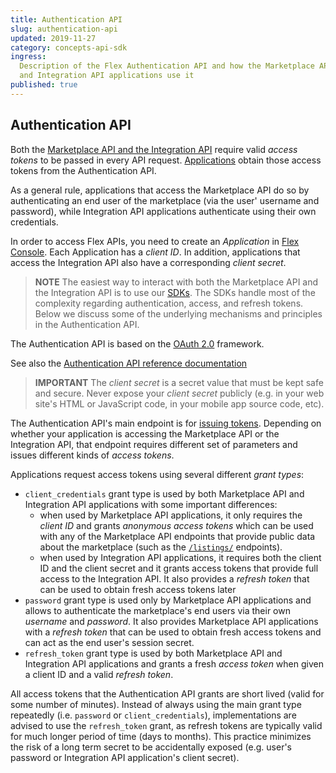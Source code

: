 ```yaml
---
title: Authentication API
slug: authentication-api
updated: 2019-11-27
category: concepts-api-sdk
ingress:
  Description of the Flex Authentication API and how the Marketplace API
  and Integration API applications use it
published: true
---
```


## Authentication API

Both the
[Marketplace API and the Integration API](/concepts-api-sdk/marketplace-api-integration-api/)
require valid _access tokens_ to be passed in every API request.
[Applications](/concepts-development/applications/) obtain those access tokens
from the Authentication API.

As a general rule, applications that access the Marketplace API do so by
authenticating an end user of the marketplace (via the user' username
and password), while Integration API applications authenticate using
their own credentials.

In order to access Flex APIs, you need to create an _Application_ in
[Flex Console](https://flex-console.sharetribe.com/applications). Each
Application has a _client ID_. In addition, applications that access the
Integration API also have a corresponding _client secret_.

> **NOTE** The easiest way to interact with both the Marketplace API and
> the Integration API is to use our [SDKs](/concepts-api-sdk/js-sdk/). The
> SDKs handle most of the complexity regarding authentication, access,
> and refresh tokens. Below we discuss some of the underlying mechanisms
> and principles in the Authentication API.

The Authentication API is based on the [OAuth 2.0](https://oauth.net/2/)
framework.

See also the
[Authentication API reference documentation](https://www.sharetribe.com/api-reference/authentication.html)

> **IMPORTANT** The _client secret_ is a secret value that must be kept
> safe and secure. Never expose your _client secret_ publicly (e.g. in
> your web site's HTML or JavaScript code, in your mobile app source
> code, etc).

The Authentication API's main endpoint is for
[issuing tokens](https://www.sharetribe.com/api-reference/authentication.html#issuing-tokens).
Depending on whether your application is accessing the Marketplace API
or the Integration API, that endpoint requires different set of
parameters and issues different kinds of _access tokens_.

Applications request access tokens using several different _grant
types_:

- `client_credentials` grant type is used by both Marketplace API and
  Integration API applications with some important differences:
  - when used by Marketplace API applications, it only requires the
    _client ID_ and grants _anonymous access tokens_ which can be used
    with any of the Marketplace API endpoints that provide public data
    about the marketplace (such as the
    [`/listings/`](https://www.sharetribe.com/api-reference/marketplace.html#listings)
    endpoints).
  - when used by Integration API applications, it requires both the
    client ID and the client secret and it grants access tokens that
    provide full access to the Integration API. It also provides a
    _refresh token_ that can be used to obtain fresh access tokens later
- `password` grant type is used only by Marketplace API applications and
  allows to authenticate the marketplace's end users via their own
  _username_ and _password_. It also provides Marketplace API
  applications with a _refresh token_ that can be used to obtain fresh
  access tokens and can act as the end user's session secret.
- `refresh_token` grant type is used by both Marketplace API and
  Integration API applications and grants a fresh _access token_ when
  given a client ID and a valid _refresh token_.

All access tokens that the Authentication API grants are short lived
(valid for some number of minutes). Instead of always using the main
grant type repeatedly (i.e. `password` or `client_credentials`),
implementations are advised to use the `refresh_token` grant, as refresh
tokens are typically valid for much longer period of time (days to
months). This practice minimizes the risk of a long term secret to be
accidentally exposed (e.g. user's password or Integration API
application's client secret).
